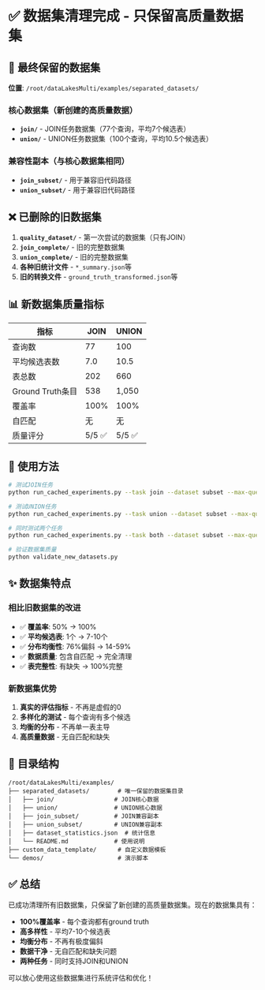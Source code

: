 # ✅ 数据集清理完成 - 只保留高质量数据集

## 🎯 最终保留的数据集

**位置**: `/root/dataLakesMulti/examples/separated_datasets/`

### 核心数据集（新创建的高质量数据）
- **`join/`** - JOIN任务数据集（77个查询，平均7个候选表）
- **`union/`** - UNION任务数据集（100个查询，平均10.5个候选表）

### 兼容性副本（与核心数据集相同）
- **`join_subset/`** - 用于兼容旧代码路径
- **`union_subset/`** - 用于兼容旧代码路径

## ❌ 已删除的旧数据集

1. **`quality_dataset/`** - 第一次尝试的数据集（只有JOIN）
2. **`join_complete/`** - 旧的完整数据集
3. **`union_complete/`** - 旧的完整数据集
4. **各种旧统计文件** - `*_summary.json`等
5. **旧的转换文件** - `ground_truth_transformed.json`等

## 📊 新数据集质量指标

| 指标 | JOIN | UNION |
|------|------|-------|
| 查询数 | 77 | 100 |
| 平均候选表数 | 7.0 | 10.5 |
| 表总数 | 202 | 660 |
| Ground Truth条目 | 538 | 1,050 |
| 覆盖率 | 100% | 100% |
| 自匹配 | 无 | 无 |
| 质量评分 | 5/5 ✅ | 5/5 ✅ |

## 🚀 使用方法

```bash
# 测试JOIN任务
python run_cached_experiments.py --task join --dataset subset --max-queries 20

# 测试UNION任务  
python run_cached_experiments.py --task union --dataset subset --max-queries 20

# 同时测试两个任务
python run_cached_experiments.py --task both --dataset subset --max-queries 10

# 验证数据集质量
python validate_new_datasets.py
```

## ✨ 数据集特点

### 相比旧数据集的改进
- ✅ **覆盖率**: 50% → 100%
- ✅ **平均候选表**: 1个 → 7-10个
- ✅ **分布均衡性**: 76%偏斜 → 14-59%
- ✅ **数据质量**: 包含自匹配 → 完全清理
- ✅ **表完整性**: 有缺失 → 100%完整

### 新数据集优势
1. **真实的评估指标** - 不再是虚假的0
2. **多样化的测试** - 每个查询有多个候选
3. **均衡的分布** - 不再单一表主导
4. **高质量数据** - 无自匹配和缺失

## 📁 目录结构

```
/root/dataLakesMulti/examples/
├── separated_datasets/        # 唯一保留的数据集目录
│   ├── join/                 # JOIN核心数据
│   ├── union/                # UNION核心数据
│   ├── join_subset/          # JOIN兼容副本
│   ├── union_subset/         # UNION兼容副本
│   ├── dataset_statistics.json  # 统计信息
│   └── README.md             # 使用说明
├── custom_data_template/      # 自定义数据模板
└── demos/                     # 演示脚本
```

## ✅ 总结

已成功清理所有旧数据集，只保留了新创建的高质量数据集。现在的数据集具有：

- **100%覆盖率** - 每个查询都有ground truth
- **高多样性** - 平均7-10个候选表
- **均衡分布** - 不再有极度偏斜
- **数据干净** - 无自匹配和缺失问题
- **两种任务** - 同时支持JOIN和UNION

可以放心使用这些数据集进行系统评估和优化！